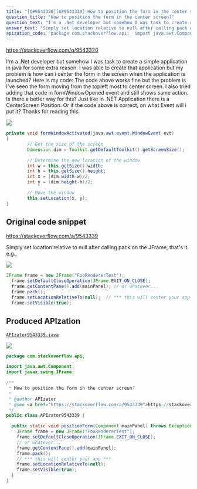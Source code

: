 ```yaml
---
title: "[Q#9543320][A#9543339] How to position the form in the center screen?"
question_title: "How to position the form in the center screen?"
question_text: "I'm a .Net developer but somehow I was task to create a simple application in java for some extra reason. I was able to create that application but my problem is how can i center the form in the screen when the application is launched? Here is my code: The code above works fine but the problem is I've seen the form moving from the topleft most to center screen. I also tried adding that code in formWindowOpened event and still shows same action. Is there a better way for this? Just like in .NET Application there is a CenterScreen Position. Or if the code above is correct, on what Event will i put it? Thanks for reading this."
answer_text: "Simply set location relative to null after calling pack on the JFrame, that's it. e.g.,"
apization_code: "package com.stackoverflow.api;  import java.awt.Component; import javax.swing.JFrame;  /**  * How to position the form in the center screen?  *  * @author APIzator  * @see <a href=\"https://stackoverflow.com/a/9543339\">https://stackoverflow.com/a/9543339</a>  */ public class APIzator9543339 {    public static void positionForm(Component mainPanel) throws Exception {     JFrame frame = new JFrame(\"FooRendererTest\");     frame.setDefaultCloseOperation(JFrame.EXIT_ON_CLOSE);     // or whatever...     frame.getContentPane().add(mainPanel);     frame.pack();     // *** this will center your app ***     frame.setLocationRelativeTo(null);     frame.setVisible(true);   } }"
---
```


https://stackoverflow.com/q/9543320

I&#x27;m a .Net developer but somehow I was task to create a simple application in java for some extra reason. I was able to create that application but my problem is how can i center the form in the screen when the application is launched?
Here is my code:
The code above works fine but the problem is I&#x27;ve seen the form moving from the topleft most to center screen. I also tried adding that code in formWindowOpened event and still shows same action. Is there a better way for this? Just like in .NET Application there is a CenterScreen Position. Or if the code above is correct, on what Event will i put it?
Thanks for reading this.


<div class="code-logo"><img src="/stackoverflow.png" /></div>

```java
private void formWindowActivated(java.awt.event.WindowEvent evt) 
{
        // Get the size of the screen
        Dimension dim = Toolkit.getDefaultToolkit().getScreenSize();

        // Determine the new location of the window
        int w = this.getSize().width;
        int h = this.getSize().height;
        int x = (dim.width-w)/2;
        int y = (dim.height-h)/2;

        // Move the window
        this.setLocation(x, y);
}
```


## Original code snippet

https://stackoverflow.com/a/9543339

Simply set location relative to null after calling pack on the JFrame, that&#x27;s it.
e.g.,

<div class="code-logo"><img src="/stackoverflow.png" /></div>

```java
JFrame frame = new JFrame("FooRendererTest");
  frame.setDefaultCloseOperation(JFrame.EXIT_ON_CLOSE);
  frame.getContentPane().add(mainPanel); // or whatever...
  frame.pack();
  frame.setLocationRelativeTo(null);  // *** this will center your app ***
  frame.setVisible(true);
```

## Produced APIzation

[`APIzator9543339.java`](https://github.com/pasqualesalza/apization-temp/raw/main/data/search/APIzator9543339.java)

<div class="code-logo"><img src="/apizator.png" /></div>

```java
package com.stackoverflow.api;

import java.awt.Component;
import javax.swing.JFrame;

/**
 * How to position the form in the center screen?
 *
 * @author APIzator
 * @see <a href="https://stackoverflow.com/a/9543339">https://stackoverflow.com/a/9543339</a>
 */
public class APIzator9543339 {

  public static void positionForm(Component mainPanel) throws Exception {
    JFrame frame = new JFrame("FooRendererTest");
    frame.setDefaultCloseOperation(JFrame.EXIT_ON_CLOSE);
    // or whatever...
    frame.getContentPane().add(mainPanel);
    frame.pack();
    // *** this will center your app ***
    frame.setLocationRelativeTo(null);
    frame.setVisible(true);
  }
}

```